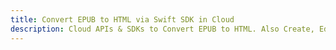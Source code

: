 ---title: Convert EPUB to HTML via Swift SDK in Clouddescription: Cloud APIs & SDKs to Convert EPUB to HTML. Also Create, Edit & Render Microsoft Word & OpenOffice documents in the Cloud.---